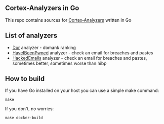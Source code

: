 Cortex-Analyzers in Go
----------------------

This repo contains sources for [Cortex-Analyzers](https://github.com/TheHive-Project/Cortex-Analyzers) written in Go

## List of analyzers

* [Dor](https://github.com/ilyaglow/dor) analyzer - domank ranking
* [HaveIBeenPwned](https://haveibeenpwned.com) analyzer - check an email for breaches and pastes
* [HackedEmails](https://hacked-emails.com) analyzer - check an email for breaches and pastes, sometimes better, sometimes worse than hibp

## How to build

If you have Go installed on your host you can use a simple make command:

```
make
```

If you don't, no worries:
```
make docker-build
```
